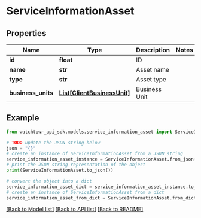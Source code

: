 # ServiceInformationAsset


## Properties

Name | Type | Description | Notes
------------ | ------------- | ------------- | -------------
**id** | **float** | ID | 
**name** | **str** | Asset name | 
**type** | **str** | Asset type | 
**business_units** | [**List[ClientBusinessUnit]**](ClientBusinessUnit.md) | Business Unit | 

## Example

```python
from watchtowr_api_sdk.models.service_information_asset import ServiceInformationAsset

# TODO update the JSON string below
json = "{}"
# create an instance of ServiceInformationAsset from a JSON string
service_information_asset_instance = ServiceInformationAsset.from_json(json)
# print the JSON string representation of the object
print(ServiceInformationAsset.to_json())

# convert the object into a dict
service_information_asset_dict = service_information_asset_instance.to_dict()
# create an instance of ServiceInformationAsset from a dict
service_information_asset_from_dict = ServiceInformationAsset.from_dict(service_information_asset_dict)
```
[[Back to Model list]](../README.md#documentation-for-models) [[Back to API list]](../README.md#documentation-for-api-endpoints) [[Back to README]](../README.md)



